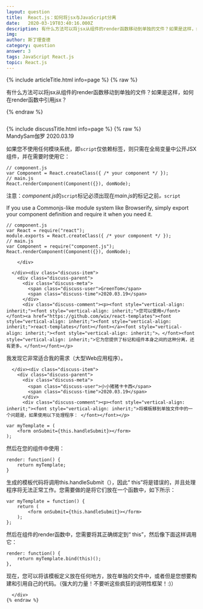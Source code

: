 ```yaml
---
layout: question
title:  React.js：如何将jsx与JavaScript分离
date:   2020-03-19T03:40:16.000Z
description: 有什么方法可以将jsx从组件的render函数移动到单独的文件？如果是这样，如何在render函数中引用jsx？...
img: 
author: 斯丁理查德
category: question
answer: 3
tags: JavaScript React.js
topic: React.js
---
```

<div class="article-root">
  <div class="article">
    {% include articleTitle.html info=page %}
    {% raw %}
    <div class="article-content"><p><font style="vertical-align: inherit;"><font style="vertical-align: inherit;">有什么方法可以将jsx从组件的render函数移动到单独的文件？</font><font style="vertical-align: inherit;">如果是这样，如何在render函数中引用jsx？</font></font></p></div>
    {% endraw %}
  </div>
  <p style="height: 0;width:0;overflow: hidden;"> 第2311篇《React.js：如何将jsx与JavaScript分离》来自Winter(https://github.com/aiyld/aiyld.github.io)的站点</p>
  <div class="discuss-wrapper">
    {% include discussTitle.html info=page %}
    {% raw %}
    <div class="discuss-item">
        <div class="discuss-parent">
          <div class="discuss-meta">
            <span class="discuss-user">MandySam伽罗</span>
            <span class="discuss-time">2020.03.19</span>
          </div>
          <div class="discuss-comment"><p><font style="vertical-align: inherit;"><font style="vertical-align: inherit;">如果您不使用任何模块系统，即</font></font><code>script</code><font style="vertical-align: inherit;"><font style="vertical-align: inherit;">仅</font><font style="vertical-align: inherit;">依赖</font><font style="vertical-align: inherit;">标签，则只需在全局变量中公开JSX组件，并在需要时使用它：</font></font></p>

<pre><code>// component.js<font></font>
var Component = React.createClass({ /* your component */ });<font></font>
// main.js<font></font>
React.renderComponent(Component({}), domNode);<font></font>
</code></pre>

<p><font style="vertical-align: inherit;"><font style="vertical-align: inherit;">注意：</font><em><font style="vertical-align: inherit;">component.js</font></em><font style="vertical-align: inherit;">的</font></font><code>script</code><font style="vertical-align: inherit;"><font style="vertical-align: inherit;">标记</font><font style="vertical-align: inherit;">必须出现在</font><em><font style="vertical-align: inherit;">main.js</font></em><font style="vertical-align: inherit;">的</font><font style="vertical-align: inherit;">标记之前</font><em><font style="vertical-align: inherit;">。</font></em></font><em><font style="vertical-align: inherit;"></font></em><font style="vertical-align: inherit;"></font><code>script</code><font style="vertical-align: inherit;"></font><em><font style="vertical-align: inherit;"></font></em></p>

<p>If you use a Commonjs-like module system like Browserify, simply export your component definition and require it when you need it.</p>

<pre><code>// component.js<font></font>
var React = require("react");<font></font>
module.exports = React.createClass({ /* your component */ });<font></font>
// main.js<font></font>
var Component = require("component.js");<font></font>
React.renderComponent(Component({}), domNode);<font></font>
</code></pre></div>
        </div>
        
      </div><div class="discuss-item">
        <div class="discuss-parent">
          <div class="discuss-meta">
            <span class="discuss-user">GreenTom</span>
            <span class="discuss-time">2020.03.19</span>
          </div>
          <div class="discuss-comment"><p><font style="vertical-align: inherit;"><font style="vertical-align: inherit;">您可以使用</font></font><a href="https://github.com/wix/react-templates"><font style="vertical-align: inherit;"><font style="vertical-align: inherit;">react-templates</font></font></a><font style="vertical-align: inherit;"><font style="vertical-align: inherit;">。</font><font style="vertical-align: inherit;">它为您提供了标记和组件本身之间的这种分离，还有更多。</font></font></p>

<p><font style="vertical-align: inherit;"><font style="vertical-align: inherit;">我发现它非常适合我的需求（大型Web应用程序）。</font></font></p></div>
        </div>
        
      </div><div class="discuss-item">
        <div class="discuss-parent">
          <div class="discuss-meta">
            <span class="discuss-user">小小猪猪卡卡西</span>
            <span class="discuss-time">2020.03.19</span>
          </div>
          <div class="discuss-comment"><p><font style="vertical-align: inherit;"><font style="vertical-align: inherit;">将模板移到单独文件中的一个问题是，如果使用以下处理程序： </font></font></p>

<pre><code>var myTemplate = (<font></font>
    &lt;form onSubmit={this.handleSubmit}&gt;&lt;/form&gt;<font></font>
);<font></font>
</code></pre>

<p><font style="vertical-align: inherit;"><font style="vertical-align: inherit;">然后在您的组件中使用：</font></font></p>

<pre><code>render: function() {<font></font>
    return myTemplate;<font></font>
}<font></font>
</code></pre>

<p><font style="vertical-align: inherit;"><font style="vertical-align: inherit;">生成的模板代码将调用this.handleSubmit（），因此“ this”将是错误的，并且处理程序将无法正常工作。</font><font style="vertical-align: inherit;">您需要做的是将它们放在一个函数中，如下所示：</font></font></p>

<pre><code>var myTemplate = function() {<font></font>
    return (<font></font>
        &lt;form onSubmit={this.handleSubmit}&gt;&lt;/form&gt;<font></font>
    );<font></font>
};<font></font>
</code></pre>

<p><font style="vertical-align: inherit;"><font style="vertical-align: inherit;">然后在组件的render函数中，您需要将其正确绑定到“ this”，然后像下面这样调用它：</font></font></p>

<pre><code>render: function() {<font></font>
    return myTemplate.bind(this)();<font></font>
},<font></font>
</code></pre>

<p><font style="vertical-align: inherit;"><font style="vertical-align: inherit;">现在，您可以将该模板定义放在任何地方，放在单独的文件中，或者但是您想要构建和引用自己的代码。</font><font style="vertical-align: inherit;">（强大的力量！不要听这些疯狂的说明性框架！:)）</font></font></p></div>
        </div>
        
      </div>
    {% endraw %}
  </div>
<div>

